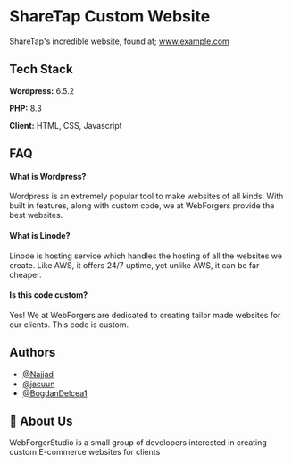 
# ShareTap Custom Website

ShareTap's incredible website, found at; www.example.com


## Tech Stack

**Wordpress:** 6.5.2

**PHP:** 8.3

**Client:** HTML, CSS, Javascript

## FAQ

#### What is Wordpress?

Wordpress is an extremely popular tool to make websites of all kinds. With built in features, along with custom code, we at WebForgers provide the best websites.

#### What is Linode?

Linode is hosting service which handles the hosting of all the websites we create. Like AWS, it offers 24/7 uptime, yet unlike AWS, it can be far cheaper.

#### Is this code custom?

Yes! We at WebForgers are dedicated to creating tailor made websites for our clients. This code is custom.

## Authors

- [@Najjad](https://www.github.com/najjad)
- [@jacuun](https://www.github.com/jacuun)
- [@BogdanDelcea1](https://www.github.com/bogdandelcea1)


## 🚀 About Us
WebForgerStudio is a small group of developers interested in creating custom E-commerce websites for clients

